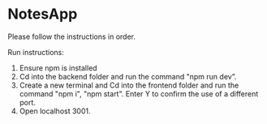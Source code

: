 # NotesApp
 
 Please follow the instructions in order.
 
 Run instructions:
 1. Ensure npm is installed
 2. Cd into the backend folder and run the command "npm run dev”.
 3. Create a new terminal and Cd into the frontend folder and run the command "npm i", "npm start". Enter Y to confirm the use of a different port.
 4. Open localhost 3001.
